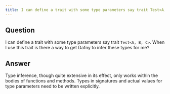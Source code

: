 ```yaml
---
title: I can define a trait with some type parameters say trait Test<A, B, C>. When I use this trait is there a way to get Dafny to infer these types for me?
---
```


## Question

I can define a trait with some type parameters say trait `Test<A, B, C>`. When I use this trait is there a way to get Dafny to infer these types for me?

## Answer

Type inference, though quite extensive in its effect, only works within the bodies of functions and methods.
Types in signatures and actual values for type parameters need to be written explicitly.
